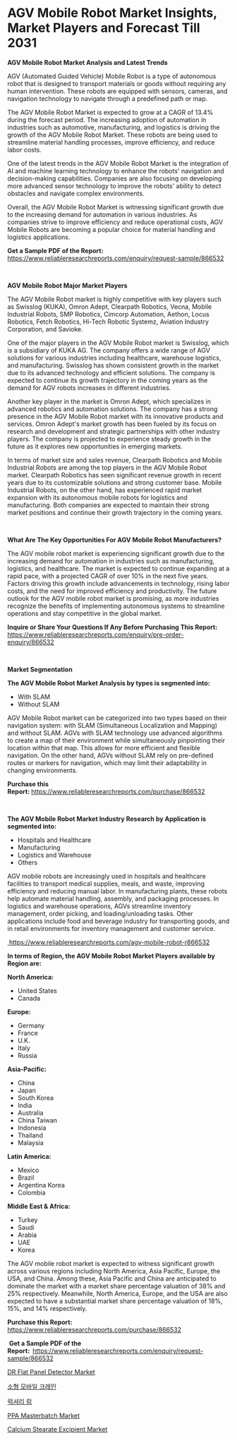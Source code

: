 <p><h1>AGV Mobile Robot Market Insights, Market Players and Forecast Till 2031</h1></p><p><strong>AGV Mobile Robot Market Analysis and Latest Trends</strong></p>
<p><p>AGV (Automated Guided Vehicle) Mobile Robot is a type of autonomous robot that is designed to transport materials or goods without requiring any human intervention. These robots are equipped with sensors, cameras, and navigation technology to navigate through a predefined path or map.</p><p>The AGV Mobile Robot Market is expected to grow at a CAGR of 13.4% during the forecast period. The increasing adoption of automation in industries such as automotive, manufacturing, and logistics is driving the growth of the AGV Mobile Robot Market. These robots are being used to streamline material handling processes, improve efficiency, and reduce labor costs.</p><p>One of the latest trends in the AGV Mobile Robot Market is the integration of AI and machine learning technology to enhance the robots' navigation and decision-making capabilities. Companies are also focusing on developing more advanced sensor technology to improve the robots' ability to detect obstacles and navigate complex environments.</p><p>Overall, the AGV Mobile Robot Market is witnessing significant growth due to the increasing demand for automation in various industries. As companies strive to improve efficiency and reduce operational costs, AGV Mobile Robots are becoming a popular choice for material handling and logistics applications.</p></p>
<p><strong>Get a Sample PDF of the Report:&nbsp;</strong> <a href="https://www.reliableresearchreports.com/enquiry/request-sample/866532">https://www.reliableresearchreports.com/enquiry/request-sample/866532</a></p>
<p>&nbsp;</p>
<p><strong>AGV Mobile Robot Major Market Players</strong></p>
<p><p>The AGV Mobile Robot market is highly competitive with key players such as Swisslog (KUKA), Omron Adept, Clearpath Robotics, Vecna, Mobile Industrial Robots, SMP Robotics, Cimcorp Automation, Aethon, Locus Robotics, Fetch Robotics, Hi-Tech Robotic Systemz, Aviation Industry Corporation, and Savioke.</p><p>One of the major players in the AGV Mobile Robot market is Swisslog, which is a subsidiary of KUKA AG. The company offers a wide range of AGV solutions for various industries including healthcare, warehouse logistics, and manufacturing. Swisslog has shown consistent growth in the market due to its advanced technology and efficient solutions. The company is expected to continue its growth trajectory in the coming years as the demand for AGV robots increases in different industries.</p><p>Another key player in the market is Omron Adept, which specializes in advanced robotics and automation solutions. The company has a strong presence in the AGV Mobile Robot market with its innovative products and services. Omron Adept's market growth has been fueled by its focus on research and development and strategic partnerships with other industry players. The company is projected to experience steady growth in the future as it explores new opportunities in emerging markets.</p><p>In terms of market size and sales revenue, Clearpath Robotics and Mobile Industrial Robots are among the top players in the AGV Mobile Robot market. Clearpath Robotics has seen significant revenue growth in recent years due to its customizable solutions and strong customer base. Mobile Industrial Robots, on the other hand, has experienced rapid market expansion with its autonomous mobile robots for logistics and manufacturing. Both companies are expected to maintain their strong market positions and continue their growth trajectory in the coming years.</p></p>
<p>&nbsp;</p>
<p><strong>What Are The Key Opportunities For AGV Mobile Robot Manufacturers?</strong></p>
<p><p>The AGV mobile robot market is experiencing significant growth due to the increasing demand for automation in industries such as manufacturing, logistics, and healthcare. The market is expected to continue expanding at a rapid pace, with a projected CAGR of over 10% in the next five years. Factors driving this growth include advancements in technology, rising labor costs, and the need for improved efficiency and productivity. The future outlook for the AGV mobile robot market is promising, as more industries recognize the benefits of implementing autonomous systems to streamline operations and stay competitive in the global market.</p></p>
<p><strong>Inquire or Share Your Questions If Any Before Purchasing This Report:</strong> <a href="https://www.reliableresearchreports.com/enquiry/pre-order-enquiry/866532">https://www.reliableresearchreports.com/enquiry/pre-order-enquiry/866532</a></p>
<p>&nbsp;</p>
<p><strong>Market Segmentation</strong></p>
<p><strong>The AGV Mobile Robot Market Analysis by types is segmented into:</strong></p>
<p><ul><li>With SLAM</li><li>Without SLAM</li></ul></p>
<p><p>AGV Mobile Robot market can be categorized into two types based on their navigation system: with SLAM (Simultaneous Localization and Mapping) and without SLAM. AGVs with SLAM technology use advanced algorithms to create a map of their environment while simultaneously pinpointing their location within that map. This allows for more efficient and flexible navigation. On the other hand, AGVs without SLAM rely on pre-defined routes or markers for navigation, which may limit their adaptability in changing environments.</p></p>
<p><strong>Purchase this Report:&nbsp;</strong><a href="https://www.reliableresearchreports.com/purchase/866532">https://www.reliableresearchreports.com/purchase/866532</a></p>
<p>&nbsp;</p>
<p><strong>The AGV Mobile Robot Market Industry Research by Application is segmented into:</strong></p>
<p><ul><li>Hospitals and Healthcare</li><li>Manufacturing</li><li>Logistics and Warehouse</li><li>Others</li></ul></p>
<p><p>AGV mobile robots are increasingly used in hospitals and healthcare facilities to transport medical supplies, meals, and waste, improving efficiency and reducing manual labor. In manufacturing plants, these robots help automate material handling, assembly, and packaging processes. In logistics and warehouse operations, AGVs streamline inventory management, order picking, and loading/unloading tasks. Other applications include food and beverage industry for transporting goods, and in retail environments for inventory management and customer service.</p></p>
<p><a href="https://www.reliableresearchreports.com/agv-mobile-robot-r866532">&nbsp;https://www.reliableresearchreports.com/agv-mobile-robot-r866532</a></p>
<p><strong>In terms of Region, the AGV Mobile Robot Market Players available by Region are:</strong></p>
<p>
    <p> <strong> North America: </strong>
        <ul>
            <li>United States</li>
            <li>Canada</li>
        </ul>
        </p> 
    <p> <strong> Europe: </strong>
        <ul>
            <li>Germany</li>
            <li>France</li>
            <li>U.K.</li>
            <li>Italy</li>
            <li>Russia</li>
        </ul>
        </p> 
    <p> <strong> Asia-Pacific: </strong>
        <ul>
            <li>China</li>
            <li>Japan</li>
            <li>South Korea</li>
            <li>India</li>
            <li>Australia</li>
            <li>China Taiwan</li>
            <li>Indonesia</li>
            <li>Thailand</li>
            <li>Malaysia</li>
        </ul>
        </p> 
    <p> <strong> Latin America: </strong>
        <ul>
            <li>Mexico</li>
            <li>Brazil</li>
            <li>Argentina Korea</li>
            <li>Colombia</li>
        </ul>
        </p> 
    <p> <strong> Middle East & Africa: </strong>
        <ul>
            <li>Turkey</li>
            <li>Saudi</li>
            <li>Arabia</li>
            <li>UAE</li>
            <li>Korea</li>
        </ul>
    </p>
    </p>
<p><p>The AGV mobile robot market is expected to witness significant growth across various regions including North America, Asia Pacific, Europe, the USA, and China. Among these, Asia Pacific and China are anticipated to dominate the market with a market share percentage valuation of 38% and 25% respectively. Meanwhile, North America, Europe, and the USA are also expected to have a substantial market share percentage valuation of 18%, 15%, and 14% respectively.</p></p>
<p><strong>Purchase this Report: </strong><a href="https://www.reliableresearchreports.com/purchase/866532">https://www.reliableresearchreports.com/purchase/866532</a></p>
<p>&nbsp;<strong>Get a Sample PDF of the Report:&nbsp;&nbsp;</strong><a href="https://www.reliableresearchreports.com/enquiry/request-sample/866532">https://www.reliableresearchreports.com/enquiry/request-sample/866532</a></p>
<p><strong></strong></p>
<p><p><a href="https://github.com/mahnoor2003/Market-Research-Report-List-4/blob/main/dr-flat-panel-detector-market.md">DR Flat Panel Detector Market</a></p><p><a href="https://github.com/xvz497517413/Market-Research-Report-List-1/blob/main/466566228655.md">소형 모바일 크레인</a></p><p><a href="https://github.com/vskv4779xr1/Market-Research-Report-List-1/blob/main/473394728656.md">럭셔리 럼</a></p><p><a href="https://issuu.com/reportprime-2/docs/ppa-masterbatch-market-size-2030.pptx">PPA Masterbatch Market</a></p><p><a href="https://issuu.com/reportprime-2/docs/calcium-stearate-excipient-market-size-2030.pptx">Calcium Stearate Excipient Market</a></p></p>